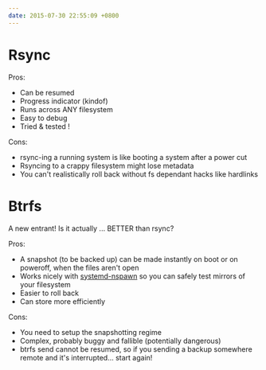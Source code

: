 ```yaml
---
date: 2015-07-30 22:55:09 +0800
---
```


# Rsync

Pros:

* Can be resumed
* Progress indicator (kindof)
* Runs across ANY filesystem
* Easy to debug
* Tried & tested !

Cons:

* rsync-ing a running system is like booting a system after a power cut
* Rsyncing to a crappy filesystem might lose metadata
* You can't realistically roll back without fs dependant hacks like hardlinks

# Btrfs

A new entrant! Is it actually ... BETTER than rsync?

Pros:

* A snapshot (to be backed up) can be made instantly on boot or on poweroff, when the files aren't open
* Works nicely with [systemd-nspawn](http://www.freedesktop.org/software/systemd/man/systemd-nspawn.html) so you can safely test mirrors of your filesystem
* Easier to roll back
* Can store more efficiently

Cons:

* You need to setup the snapshotting regime
* Complex, probably buggy and fallible (potentially dangerous)
* btrfs send cannot be resumed, so if you sending a backup somewhere remote and it's interrupted... start again!
